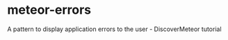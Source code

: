 meteor-errors
=============

A pattern to display application errors to the user - DiscoverMeteor tutorial
